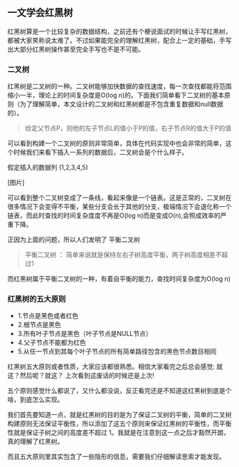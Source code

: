 ## 一文学会红黑树

红黑树算是一个比较复杂的数据结构，之前还有个梗说面试的时候让手写红黑树，都被大家笑称说太难了。不过如果能完全的理解红黑树，配合上一定的基础，手写出大部分红黑树操作甚至完全手写也不是不可能。

### 二叉树

红黑树是二叉树的一种。二叉树能够加快数据的查找速度，每一次查找都能将范围缩小一半，理论上的时间复杂度是O(log n)的。下面我们简单看下二叉树的基本原则（为了理解简单，本文设计的二叉树和红黑树都是不包含重复数据和null数据的）。

> 给定父节点P，则他的左子节点L的值小于P的值，右子节点R的值大于P的值

可以看到构建一个二叉树的原则非常简单，具体在代码实现中也会非常的简单，这个时候我们来看下插入一系列的数据后，二叉树会是个什么样子。

假定插入的数据列 (1,2,3,4,5)

[图片]

可以看到整个二叉树变成了一条线，看起来像是一个链表。这是正常的，二叉树在很多情况下会变得不平衡，某些分支会长于其他的分支，极端情况下会退化称一个链表，而此时查找的时间复杂度度不再是O(log n)而是变成O(n),会照成效率的严重下降。



正因为上面的问题，所以人们发明了 平衡二叉树

> 平衡二叉树 ： 简单来说就是保持左右子树高度平衡，两子树高度相差不超过1

而红黑树属于平衡二叉树的一种，有着自平衡的能力，查找时间复杂度为O(log n)



### 红黑树的五大原则

- 1.节点是黑色或者红色
- 2.根节点是黑色
- 3.所有叶子节点是黑色（叶子节点是NULL节点）
- 4.父子节点不能都为红色
- 5.从任一节点到其每个叶子节点的所有简单路径包含的黑色节点数目相同

红黑树五大原则或者性质，大家应该都很熟悉。相信大家看完之后总会感觉: 就这？然后呢？就这？ 上次看到这废话的时候还是上次!

五个原则感觉什么都说了，又什么都没说，反正看完还是不知道这红黑树到底是个啥，到底怎么实现。



我们首先要知道一点，就是红黑树的目的是为了保证二叉树的平衡，简单的二叉树构建原则无法保证平衡性，所以添加了这五个原则来保证红黑树的平衡性，而平衡性就是保证子树之间的高度差不超过 1。我就是在注意到这一点之后才豁然开朗，真的理解了红黑树。

而且五大原则里其实包含了一些隐形的信息，需要我们仔细解读思索才能发现。





